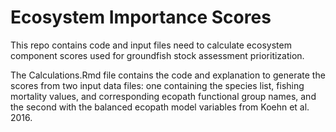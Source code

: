 # Ecosystem Importance Scores
This repo contains code and input files need to calculate ecosystem component scores used for groundfish stock assessment prioritization.  

The Calculations.Rmd file contains the code and explanation to generate the scores from two input data files: one containing the species list, fishing mortality values, and corresponding ecopath functional group names, and the second with the balanced ecopath model variables from Koehn et al. 2016.



